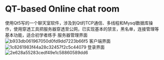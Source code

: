 # QT-based Online chat room
使用Qt5写的一个聊天室软件，涉及到Qt的TCP通信、多线程和Mysql数据库操作，使用穿透工具把服务器穿透至公网，已实现基本的禁言，黑名单，连接管理等基本功能，适合初学者练手
服务器管理界面
![b933db061967050d0fd9dd7223b66f5](https://user-images.githubusercontent.com/69743646/163538910-2adcd7f0-a3a0-47b7-a48e-8be5e45a6049.png)
客户端界面
![1c8261983f44a28c32457f2c5c44079](https://user-images.githubusercontent.com/69743646/163539048-d37d8178-46a4-4872-9fd2-578955e392c1.png)
登录界面
![2e628a55283cedf49e1c58860589dd6](https://user-images.githubusercontent.com/69743646/163539077-680816ac-e178-4234-b94f-f98ea76079b7.png)


